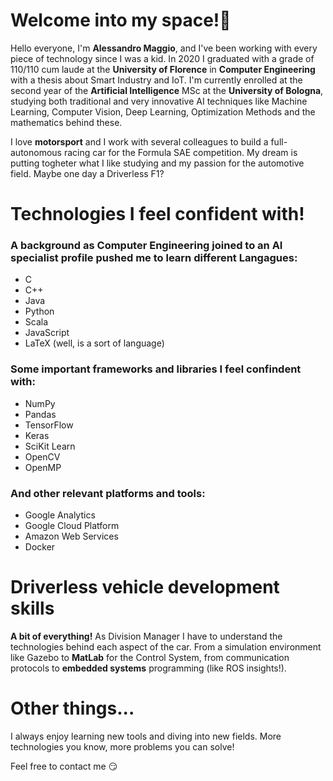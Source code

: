 # Welcome into my space!👋
Hello everyone, I'm **Alessandro Maggio**, and I've been working with every piece of technology since I was a kid. In 2020 I graduated with a grade of 110/110 cum laude at the **University of Florence** in **Computer Engineering** with a thesis about Smart Industry and IoT. I'm currently enrolled at the second year of the **Artificial Intelligence** MSc at the **University of Bologna**, studying both traditional and very innovative AI techniques like Machine Learning, Computer Vision, Deep Learning, Optimization Methods and the mathematics behind these.

I love **motorsport** and I work with several colleagues to build a full-autonomous racing car for the Formula SAE competition. My dream is putting togheter what I like studying and my passion for the automotive field. Maybe one day a Driverless F1?

# Technologies I feel confident with!
### A background as Computer Engineering joined to an AI specialist profile pushed me to learn different Langagues:
* C
* C++
* Java
* Python
* Scala
* JavaScript
* LaTeX (well, is a sort of language)
### Some important frameworks and libraries I feel confindent with:
* NumPy
* Pandas
* TensorFlow
* Keras
* SciKit Learn
* OpenCV
* OpenMP
### And other relevant platforms and tools:
* Google Analytics
* Google Cloud Platform
* Amazon Web Services
* Docker


# Driverless vehicle development skills
**A bit of everything!** As Division Manager I have to understand the technologies behind each aspect of the car. From a simulation environment like Gazebo to **MatLab** for the Control System, from communication protocols to **embedded systems** programming (like ROS insights!).


# Other things...
I always enjoy learning new tools and diving into new fields. More technologies you know, more problems you can solve!

Feel free to contact me :smirk:
